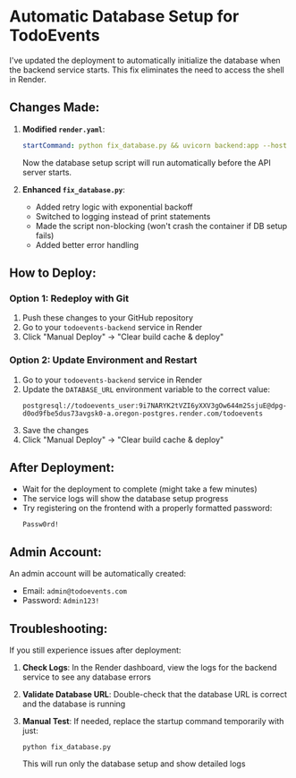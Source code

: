 # Automatic Database Setup for TodoEvents

I've updated the deployment to automatically initialize the database when the backend service starts. This fix eliminates the need to access the shell in Render.

## Changes Made:

1. **Modified `render.yaml`**:
   ```yaml
   startCommand: python fix_database.py && uvicorn backend:app --host 0.0.0.0 --port $PORT --workers 1 --timeout-keep-alive 120
   ```
   Now the database setup script will run automatically before the API server starts.

2. **Enhanced `fix_database.py`**:
   - Added retry logic with exponential backoff
   - Switched to logging instead of print statements
   - Made the script non-blocking (won't crash the container if DB setup fails)
   - Added better error handling

## How to Deploy:

### Option 1: Redeploy with Git

1. Push these changes to your GitHub repository
2. Go to your `todoevents-backend` service in Render
3. Click "Manual Deploy" → "Clear build cache & deploy"

### Option 2: Update Environment and Restart

1. Go to your `todoevents-backend` service in Render
2. Update the `DATABASE_URL` environment variable to the correct value:
   ```
   postgresql://todoevents_user:9i7NARYK2tVZI6yXXV3gOw644m2SsjuE@dpg-d0od9fbe5dus73avgsk0-a.oregon-postgres.render.com/todoevents
   ```
3. Save the changes
4. Click "Manual Deploy" → "Clear build cache & deploy"

## After Deployment:

- Wait for the deployment to complete (might take a few minutes)
- The service logs will show the database setup progress
- Try registering on the frontend with a properly formatted password:
  ```
  Passw0rd!
  ```

## Admin Account:

An admin account will be automatically created:
- Email: `admin@todoevents.com`
- Password: `Admin123!`

## Troubleshooting:

If you still experience issues after deployment:

1. **Check Logs**: In the Render dashboard, view the logs for the backend service to see any database errors

2. **Validate Database URL**: Double-check that the database URL is correct and the database is running

3. **Manual Test**: If needed, replace the startup command temporarily with just:
   ```
   python fix_database.py
   ```
   This will run only the database setup and show detailed logs 